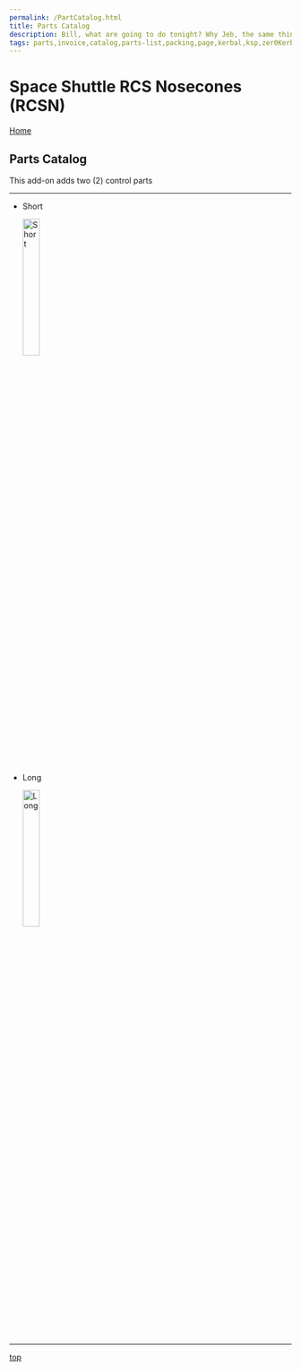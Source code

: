```yaml
---
permalink: /PartCatalog.html
title: Parts Catalog
description: Bill, what are going to do tonight? Why Jeb, the same thing we do every night, Take over the world!
tags: parts,invoice,catalog,parts-list,packing,page,kerbal,ksp,zer0Kerbal,zedK
---
```


<!-- PartsCatalog.md v1.1.4.0
Space Shuttle RCS Nosecones (RCSN)
created: 01 Feb 2022
updated: 15 May 2022 -->

<script src="https://kit.fontawesome.com/0ea5493613.js" crossorigin="anonymous"></script>
<i class="fa-solid fa-explosion fa-beat-fade fa-3x" style="--fa-beat-fade-opacity: 0.1; --fa-beat-fade-scale: 1.25;color: #FF7E03" ></i>

# Space Shuttle RCS Nosecones (RCSN)

[Home](./index.md)

## Parts Catalog

This add-on adds two (2) control parts

---

* Short

  <img src="https://raw.githubusercontent.com/zer0Kerbal/SpaceShuttleRCSNosecones/master/GameData/SpaceShuttleRCSNosecones/Parts/%40thumbs/rcsn-short_icon.png" alt="Short" width="25%" height="25%" />
  
* Long

  <img src="https://raw.githubusercontent.com/zer0Kerbal/SpaceShuttleRCSNosecones/master/GameData/SpaceShuttleRCSNosecones/Parts/%40thumbs/rcsn-long_icon.png" alt="Long" width="25%" height="25%" />

---

[top](#Parts-Catalog)

<!-- this file CC BY-ND 4.0 by zer0Kerbal -->